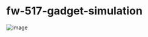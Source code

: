 # fw-517-gadget-simulation

![image](https://github.com/user-attachments/assets/c958ed13-a164-47a4-a478-25ada59e67d9)
